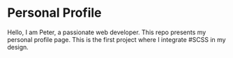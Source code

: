 # Personal Profile
Hello, I am Peter, a passionate web developer.
This repo presents my personal profile page.
This is the first project where I integrate #SCSS in my design.
